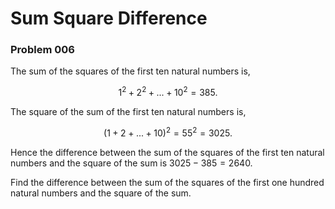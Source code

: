 # Sum Square Difference
### Problem 006



 The sum of the squares of the first ten natural numbers is, 

 $$1^2 + 2^2 + ... + 10^2 = 385.$$ 

 The square of the sum of the first ten natural numbers is, 

 $$(1 + 2 + ... + 10)^2 = 55^2 = 3025.$$ 

 Hence the difference between the sum of the squares of the first ten natural numbers and the square of the sum is $3025 - 385 = 2640$. 



 Find the difference between the sum of the squares of the first one hundred natural numbers and the square of the sum. 




